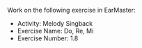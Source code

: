 Work on the following exercise in EarMaster:
- Activity: Melody Singback
- Exercise Name: Do, Re, Mi
- Exercise Number: 1.8

